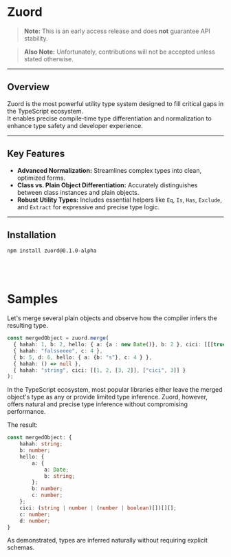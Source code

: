 # Zuord

> **Note:** This is an early access release and does **not** guarantee API stability.

> **Also Note:** Unfortunately, contributions will not be accepted unless stated otherwise.

---

## Overview

Zuord is the most powerful utility type system designed to fill critical gaps in the TypeScript ecosystem.  
It enables precise compile-time type differentiation and normalization to enhance type safety and developer experience.

---

## Key Features

- **Advanced Normalization:** Streamlines complex types into clean, optimized forms.  
- **Class vs. Plain Object Differentiation:** Accurately distinguishes between class instances and plain objects.  
- **Robust Utility Types:** Includes essential helpers like `Eq`, `Is`, `Has`, `Exclude`, and `Extract` for expressive and precise type logic.  

---

## Installation

```bash
npm install zuord@0.1.0-alpha
```

<br/><br/>

# Samples

Let's merge several plain objects and observe how the compiler infers the resulting type.

```typescript
const mergedObject = zuord.merge(
  { hahah: 1, b: 2, hello: { a: {a : new Date()}, b: 2 }, cici: [[[true]], ["stringg"]]},
  { hahah: "falsseeee", c: 4 },
  { b: 5, d: 6, hello: { a: {b: "s"}, c: 4 } },
  { hahah: () => null },
  { hahah: "string", cici: [[1, 2, [3, 2]], ["cici", 3]] }
);
```

In the TypeScript ecosystem, most popular libraries either leave the merged object's type as any or provide limited type inference.
Zuord, however, offers natural and precise type inference without compromising performance.

The result:

```typescript
const mergedObject: {
    hahah: string;
    b: number;
    hello: {
        a: {
            a: Date;
            b: string;
        };
        b: number;
        c: number;
    };
    cici: (string | number | (number | boolean)[])[][];
    c: number;
    d: number;
}
```

As demonstrated, types are inferred naturally without requiring explicit schemas.